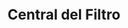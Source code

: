 ---
title: "Central del Filtro"
url: /ciudad-autonoma-de-buenos-aires/central-del-filtro/
shop: Autoteile
---